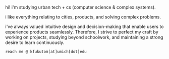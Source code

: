 hi!
i'm studying urban tech + cs (computer science & complex systems).

i like everything relating to cities, products, and solving complex problems.

i've always valued intuitive design and decision-making that enable users to experience products seamlessly. Therefore, I strive to perfect my craft by working on projects, studying beyond schoolwork, and maintaining a strong desire to learn continuously.

`reach me @ kfukutom[at]umich[dot]edu`
